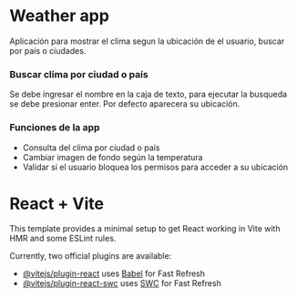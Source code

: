 # Weather app
Aplicación para mostrar el clima segun la ubicación de el usuario, buscar por país o ciudades.


### Buscar clima por ciudad o país
Se debe ingresar el nombre en la caja de texto, para ejecutar la  busqueda se debe presionar enter. Por defecto aparecera su ubicación.

### Funciones de la app

- Consulta del clima por ciudad o país
- Cambiar imagen de fondo según la temperatura
- Validar si el usuario bloquea los permisos para acceder a su ubicación

# React + Vite

This template provides a minimal setup to get React working in Vite with HMR and some ESLint rules.

Currently, two official plugins are available:

- [@vitejs/plugin-react](https://github.com/vitejs/vite-plugin-react/blob/main/packages/plugin-react/README.md) uses [Babel](https://babeljs.io/) for Fast Refresh
- [@vitejs/plugin-react-swc](https://github.com/vitejs/vite-plugin-react-swc) uses [SWC](https://swc.rs/) for Fast Refresh

